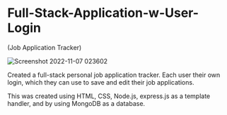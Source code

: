 # Full-Stack-Application-w-User-Login
(Job Application Tracker)


![Screenshot 2022-11-07 023602](https://user-images.githubusercontent.com/113325142/200252246-6a5328cb-83eb-48b2-9f1e-accb7f83d9ba.jpg)



Created a full-stack personal job application tracker. Each user their own login, which they can use to save and edit their job applications.

This was created using HTML, CSS, Node.js, express.js as a template handler, and by using MongoDB as a database.


